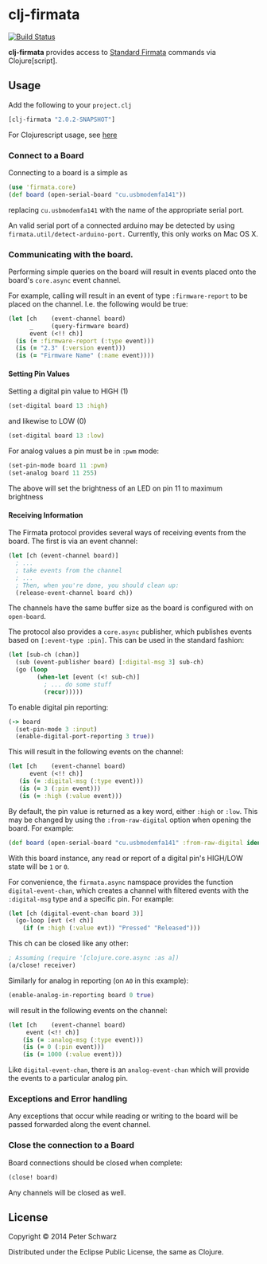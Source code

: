 # clj-firmata

[![Build Status](https://travis-ci.org/peterschwarz/clj-firmata.png?branch=master)](https://travis-ci.org/peterschwarz/clj-firmata)

**clj-firmata** provides access to [Standard Firmata](http://firmata.org/) commands via Clojure[script].

## Usage

Add the following to your `project.clj`

```clojure
[clj-firmata "2.0.2-SNAPSHOT"]
```

For Clojurescript usage, see [here](doc/clojurescript.md)

### Connect to a Board

Connecting to a board is a simple as

```clojure
(use 'firmata.core)
(def board (open-serial-board "cu.usbmodemfa141"))
```

replacing `cu.usbmodemfa141` with the name of the appropriate serial port.

An valid serial port of a connected arduino may be detected by using `firmata.util/detect-arduino-port.`  Currently, this only works on Mac OS X.

### Communicating with the board.

Performing simple queries on the board will result in events placed onto the board's `core.async` event channel.

For example, calling will result in an event of type `:firmware-report` to be placed on the channel.  I.e. the following would be true:

```clojure
(let [ch    (event-channel board)
      _     (query-firmware board)
      event (<!! ch)]
  (is (= :firmware-report (:type event)))
  (is (= "2.3" (:version event)))
  (is (= "Firmware Name" (:name event))))
```

#### Setting Pin Values

Setting a digital pin value to HIGH (1)

```clojure
(set-digital board 13 :high)
```

and likewise to LOW (0)

```clojure
(set-digital board 13 :low)
```

For analog values a pin must be in `:pwm` mode:

```clojure
(set-pin-mode board 11 :pwm)
(set-analog board 11 255)
```

The above will set the brightness of an LED on pin 11 to maximum brightness

#### Receiving Information

The Firmata protocol provides several ways of receiving events from the board.  The first is via an event channel:

```clojure
(let [ch (event-channel board)]
  ; ...
  ; take events from the channel
  ; ...
  ; Then, when you're done, you should clean up:
  (release-event-channel board ch))
```

The channels have the same buffer size as the board is configured with on `open-board`.

The protocol also provides a `core.async` publisher, which publishes events based on `[:event-type :pin]`.  This can be used in the standard fashion:

```clojure
(let [sub-ch (chan)]
  (sub (event-publisher board) [:digital-msg 3] sub-ch)
  (go (loop
        (when-let [event (<! sub-ch)]
          ; ... do some stuff
          (recur)))))
```

To enable digital pin reporting:

```clojure
(-> board
  (set-pin-mode 3 :input)
  (enable-digital-port-reporting 3 true))
```

This will result in the following events on the channel:

```clojure
(let [ch    (event-channel board)
      event (<!! ch)]
   (is (= :digital-msg (:type event)))
   (is (= 3 (:pin event)))
   (is (= :high (:value event)))
```

By default, the pin value is returned as a key word, either `:high` or `:low`. This may be changed by using the `:from-raw-digital` option when opening the board.  For example:

```clojure
(def board (open-serial-board "cu.usbmodemfa141" :from-raw-digital identity))
```

With this board instance, any read or report of a digital pin's HIGH/LOW state will be `1` or `0`.

For convenience, the `firmata.async` namspace provides the function `digital-event-chan`, which creates a channel with filtered events with the `:digital-msg` type and a specific pin.  For example:

```clojure
(let [ch (digital-event-chan board 3)]
  (go-loop [evt (<! ch)]
    (if (= :high (:value evt)) "Pressed" "Released")))
```

This ch can be closed like any other:

```clojure
; Assuming (require '[clojure.core.async :as a])
(a/close! receiver)
```

Similarly for analog in reporting (on `A0` in this example):

```clojure
(enable-analog-in-reporting board 0 true)
```

will result in the following events on the channel:

```clojure
(let [ch    (event-channel board)
     event (<!! ch)]
    (is (= :analog-msg (:type event)))
    (is (= 0 (:pin event)))
    (is (= 1000 (:value event)))
```

Like `digital-event-chan`, there is an `analog-event-chan` which will provide the events to a particular analog pin.

### Exceptions and Error handling

Any exceptions that occur while reading or writing to the board will be passed forwarded along the event channel. 

### Close the connection to a Board

Board connections should be closed when complete:

```clojure
(close! board)
```

Any channels will be closed as well.

## License

Copyright © 2014 Peter Schwarz

Distributed under the Eclipse Public License, the same as Clojure.
